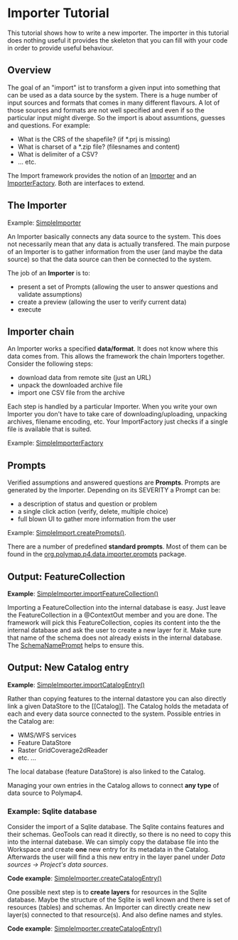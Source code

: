 # Importer Tutorial

This tutorial shows how to write a new importer. The importer in this tutorial does nothing useful it provides the skeleton that you can fill with your code in order to provide useful behaviour.

## Overview

The goal of an "import" ist to transform a given input into something that can be used as a data source by the system. There is a huge number of input sources and formats that comes in many different flavours. A lot of those sources and formats are not well specified and even if so the particular input might diverge. So the import is about assumtions, guesses and questions. For example:

  * What is the CRS of the shapefile? (if \*.prj is missing)
  * What is charset of a \*.zip file? (filesnames and content)
  * What is delimiter of a CSV?
  * ... etc.

The Import framework provides the notion of an [Importer](https://github.com/Polymap4/polymap4-p4/blob/master/org.polymap.p4.data.importer/src/org/polymap/p4/data/importer/Importer.java) and an [ImporterFactory](https://github.com/Polymap4/polymap4-p4/blob/master/org.polymap.p4.data.importer/src/org/polymap/p4/data/importer/ImporterFactory.java). Both are interfaces to extend. 

## The Importer

Example: [SimpleImporter](./src/org/polymap/tutorial/importer/simple/SimpleImporter.java)

An Importer basically connects any data source to the system. This does not necessarily mean that any data is actually transfered. The main purpose of an Importer is to gather information from the user (and maybe the data source) so that the data source can then be connected to the system.

The job of an **Importer** is to:

  * present a set of Prompts (allowing the user to answer questions and validate assumptions)
  * create a preview (allowing the user to verify current data)
  * execute

## Importer chain

An Importer works a specified **data/format**. It does not know where this data comes from. This allows the framework the chain Importers together. Consider the following steps:

  * download data from remote site (just an URL)
  * unpack the downloaded archive file
  * import one CSV file from the archive

Each step is handled by a particular Importer. When you write your own Importer you don't have to take care of downloading/uploading, unpacking archives, filename encoding, etc. Your ImportFactory just checks if a single file is available that is suited.

Example: [SimpleImporterFactory](./src/org/polymap/tutorial/importer/simple/SimpleImporterFactory.java)

## Prompts

Verified assumptions and answered questions are **Prompts**. Prompts are generated by the Importer. Depending on its SEVERITY a Prompt can be:

  * a description of status and question or problem
  * a single click action (verify, delete, multiple choice)
  * full blown UI to gather more information from the user

Example: [SimpleImport.createPrompts()](./src/org/polymap/tutorial/importer/simple/SimpleImporter.java#L70-L97).

There are a number of predefined **standard prompts**. Most of them can be found in the [org.polymap.p4.data.importer.prompts](https://github.com/Polymap4/polymap4-p4/tree/master/org.polymap.p4.data.importer/src/org/polymap/p4/data/importer/prompts) package.

## Output: FeatureCollection

**Example**: [SimpleImporter.importFeatureCollection()](./src/org/polymap/tutorial/importer/simple/SimpleImporter.java#L163-L171)

Importing a FeatureCollection into the internal database is easy. Just leave the FeatureCollection in a @ContextOut member and you are done. The framework will pick this FeatureCollection, copies its content into the the internal database and ask the user to create a new layer for it. Make sure that name of the schema does not already exists in the internal database. The [SchemaNamePrompt](https://github.com/Polymap4/polymap4-p4/blob/master/org.polymap.p4.data.importer/src/org/polymap/p4/data/importer/prompts/SchemaNamePrompt.java) helps to ensure this.

## Output: New Catalog entry

**Example**: [SimpleImporter.importCatalogEntry()](./src/org/polymap/tutorial/importer/simple/SimpleImporter.java#L174-L232)

Rather than copying features to the internal datastore you can also directly link a given DataStore to the [[Catalog]]. The Catalog holds the metadata of each and every data source connected to the system. Possible entries in the Catalog are:

  - WMS/WFS services
  - Feature DataStore
  - Raster GridCoverage2dReader
  - etc. ...

The local database (feature DataStore) is also linked to the Catalog.

Managing your own entries in the Catalog allows to connect **any type** of data source to Polymap4.

### Example: Sqlite database

Consider the import of a Sqlite database. The Sqlite contains features and their schemas. GeoTools can read it directly, so there is no need to copy this into the internal datebase. We can simply copy the database file into the Workspace and create **one** new entry for its metadata in the Catalog. Afterwards the user will find a this new entry in the layer panel under *Data sources -> Project's data sources*.

**Code example**: [SimpleImporter.createCatalogEntry()](./src/org/polymap/tutorial/importer/simple/SimpleImporter.java#L183-L210)

One possible next step is to **create layers** for resources in the Sqlite database. Maybe the structure of the Sqlite is well known and there is set of resources (tables) and schemas. An Importer can directly create new layer(s) connected to that resource(s). And also define names and styles.

**Code example**: [SimpleImporter.createCatalogEntry()](./src/org/polymap/tutorial/importer/simple/SimpleImporter.java#L212-L225)
